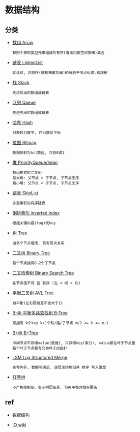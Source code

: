 # 数据结构

## 分类

- [数组 Array](ds-array.md)  

      有限个相同类型元素组成的有序(连续内存空间存储)集合

- [链表 LinkedList](ds-linkedlist.md)  

      非连续, 非顺序(随机离散存储)的有若干节点组成.易增删

- [栈 Stack](ds-stack.md)  

      先进后出的数组或链表

- [队列 Queue](ds-queue.md)

      先进先出的数组或链表

- [哈希 Hash](ds-hash.md)

      对象转为数字, 作为数组下标

- [位图 Bitmap](ds-bitmap.md)

      数据映射为bit数组, 只存0或1

- [堆 PriorityQueue/heap](ds-heap.md)

      数组形式的二叉树
      最大堆: 父节点 > 子节点, 子节点无序
      最小堆: 父节点 < 子节点, 子节点无序

- [跳表 SkipList](ds-skiplist.md)

      多重索引的有序链表

- [倒排索引 inverted index](ds-inverted-index.md)

      根据关键内容(tag)找key

- [树 Tree](ds-tree.md)

      由多个节点组成, 具有层次关系

- [二叉树 Binary Tree](ds-binary-tree.md)

      每个节点拥有0~2个子节点

- [二叉检索树 Binary Search Tree](ds-binary-search-tree.md)

      各节点值不同 且 有序 (左 < 根 < 右)

- [平衡二叉树 AVL Tree](ds-AVL-tree.md)

      自平衡(左右层级差不会大于1)

- [B-树 平衡多路查找树 B-Tree](ds-b-tree.md)

      可拥有 k个key k+1个阶/路/子节点 m/2 <= k <= m-1

- [B+树 B+Tree](ds-b+tree.md)

      中间节点不存储value(数据), 只存储key(索引), value都在叶子节点里
      每个叶子节点都有兄弟叶子的指针

- [LSM Log Structured Merge](ds-LSM.md)

      先写内存, 数据写满后, 逐层滚动地归并 排序 写入磁盘

- [红黑树](ds-rbtree.md)  

      不严格控制左、右子树层级差, 但再平衡时效率更高

## ref

- [数据结构](ref/data-struct.md)

- [IO wiki](https://oi-wiki.org/ds/)

